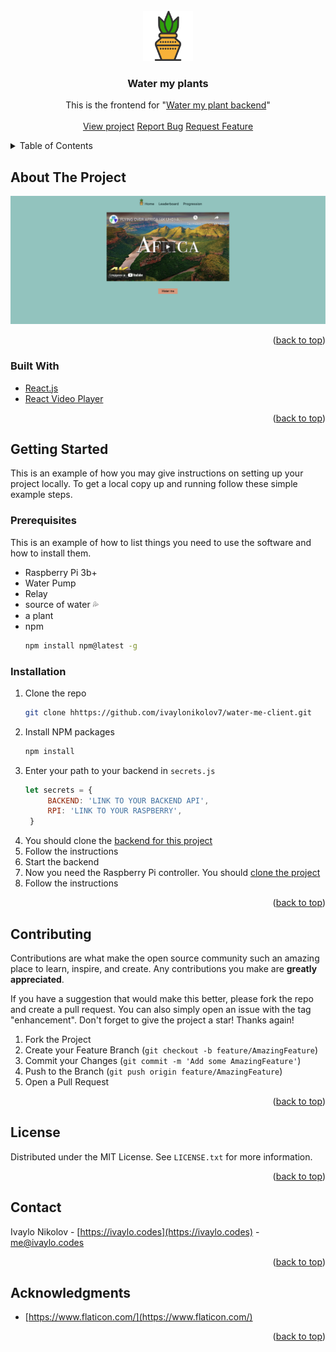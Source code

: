 <div id="top"></div>

<!-- PROJECT LOGO -->
<br />
<div align="center">
  <a href="https://github.com/github_username/repo_name">
    <img src="src/images/plant-svgrepo-com.svg" alt="Logo" width="80" height="80">
  </a>

<h3 align="center">Water my plants</h3>

  <p align="center">
    This is the frontend for "<a href="">Water my plant backend</a>"
    <br />
    <br />
    <a href="https://watermyplant.com">View project</a>
    <a href="https://github.com/ivaylonikolov7/water-me-client/issues">Report Bug</a>
    <a href="https://github.com/ivaylonikolov7/water-me-client/issues">Request Feature</a>
  </p>
</div>



<!-- TABLE OF CONTENTS -->
<details>
  <summary>Table of Contents</summary>
  <ol>
    <li>
      <a href="#about-the-project">About The Project</a>
      <ul>
        <li><a href="#built-with">Built With</a></li>
      </ul>
    </li>
    <li>
      <a href="#getting-started">Getting Started</a>
      <ul>
        <li><a href="#prerequisites">Prerequisites</a></li>
        <li><a href="#installation">Installation</a></li>
      </ul>
    </li>
    <li><a href="#usage">Usage</a></li>
    <li><a href="#roadmap">Roadmap</a></li>
    <li><a href="#contributing">Contributing</a></li>
    <li><a href="#license">License</a></li>
    <li><a href="#contact">Contact</a></li>
    <li><a href="#acknowledgments">Acknowledgments</a></li>
  </ol>
</details>



<!-- ABOUT THE PROJECT -->
## About The Project

[![Product Name Screen Shot][product-screenshot]](https://watermyplant.com)

<p align="right">(<a href="#top">back to top</a>)</p>



### Built With

* [React.js](https://reactjs.org/)
* [React Video Player](https://video-react.js.org/components/player/)

<p align="right">(<a href="#top">back to top</a>)</p>



<!-- GETTING STARTED -->
## Getting Started

This is an example of how you may give instructions on setting up your project locally. To get a local copy up and running follow these simple example steps.

### Prerequisites

This is an example of how to list things you need to use the software and how to install them.
* Raspberry Pi 3b+
* Water Pump
* Relay
* source of water 💦
* a plant 
* npm
  ```sh
  npm install npm@latest -g
  ```

### Installation

1. Clone the repo
   ```sh
   git clone hhttps://github.com/ivaylonikolov7/water-me-client.git
   ```
2. Install NPM packages
   ```sh
   npm install
   ```
3. Enter your path to your backend in `secrets.js`
   ```js
   let secrets = {
        BACKEND: 'LINK TO YOUR BACKEND API',
        RPI: 'LINK TO YOUR RASPBERRY',
    }
   ```
4. You should clone the [backend for this project](https://github.com/ivaylonikolov7/water-me-backend)
5. Follow the instructions
6. Start the backend
7. Now you need the Raspberry Pi controller. You should [clone the project](https://github.com/ivaylonikolov7/water-me-rpi)
8. Follow the instructions

<p align="right">(<a href="#top">back to top</a>)</p>

<!-- CONTRIBUTING -->
## Contributing

Contributions are what make the open source community such an amazing place to learn, inspire, and create. Any contributions you make are **greatly appreciated**.

If you have a suggestion that would make this better, please fork the repo and create a pull request. You can also simply open an issue with the tag "enhancement".
Don't forget to give the project a star! Thanks again!

1. Fork the Project
2. Create your Feature Branch (`git checkout -b feature/AmazingFeature`)
3. Commit your Changes (`git commit -m 'Add some AmazingFeature'`)
4. Push to the Branch (`git push origin feature/AmazingFeature`)
5. Open a Pull Request

<p align="right">(<a href="#top">back to top</a>)</p>

<!-- LICENSE -->
## License

Distributed under the MIT License. See `LICENSE.txt` for more information.

<p align="right">(<a href="#top">back to top</a>)</p>



<!-- CONTACT -->
## Contact

Ivaylo Nikolov - [https://ivaylo.codes](https://ivaylo.codes) - me@ivaylo.codes

<p align="right">(<a href="#top">back to top</a>)</p>

<!-- ACKNOWLEDGMENTS -->
## Acknowledgments

* [https://www.flaticon.com/](https://www.flaticon.com/)

<p align="right">(<a href="#top">back to top</a>)</p>



<!-- MARKDOWN LINKS & IMAGES -->
[product-screenshot]: src/images/screenshot.png